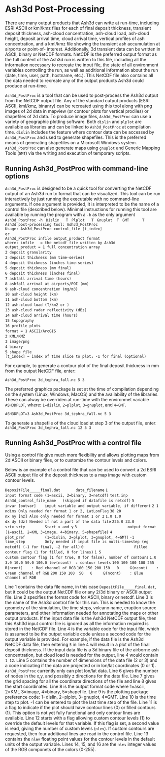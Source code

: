 Ash3d Post-Processing
=====================

There are many output products that Ash3d can write at run-time, including
ESRI ASCII or kml/kmz files for each of final deposit thickness, transient
deposit thickness, ash-cloud concentration, ash-cloud load, ash-cloud height,
deposit arrival time, cloud arrival time, vertical profiles of ash concentration,
and a kml/kmz file showing the transient ash accumulation at airports or point-of-
interest.  Additionally, 3d transient data can be written in ASCII, binary
or NetCDF formats. NetCDF is the preferred output format as the full content of the
Ash3d run is written to this file, including all the information necessary to
recreate the input file, the state of all environment variables controlling the
run, as well as additional information about the run (date, time, user,
path, hostname, etc.).
This NetCDF file also contains all the data needed to recreate any of the
output products Ash3d could produce at run-time.

`Ash3d_PostProc` is a tool that can be used to post-process the Ash3d output
from the NetCDF output file.  Any of the standard output products (ESRI ASCII,
kml/kmz, binanry) can be recreated using this tool along with png images of
2d data in mapview (or contour plots for vertical prodiles) or shapefiles of 2d
data.  To produce image files, `Ash3d_PostProc` can use a variety of geographic
plotting software.  Both `dislin` and `plplot` are available as libraries and can
be linked to `Ash3d_PostProc` at compilation time.  `dislin` includes the feature
where contour data can be accessed by `Ash3d_PostProc` and used to generate
shapefiles.  This is the preferred means of generating shapefiles on a Microsoft
Windows system.  `Ash3d_PostProc` can also generate maps using `gnuplot` and
Generic Mapping Tools (`GMT`) via the writing and execution of temporary scripts.

## Running Ash3d_PostProc with command-line options

`Ash3d_PostProc` is designed to be a quick tool for converting the NetCDF
output of an Ash3d run to format that can be visualized. This tool can be
run interactively by just running the executable with no command-line
arguments.  If one argument is provided, it is interpreted to be the name
of a control file (described below).
Minimal instructions
for running this tool are available by running the program with a `-h` as
the only argument
`Ash3d_PostProc -h`
` Dislin   T`
` Plplot   T`
` Gnuplot  T`
` GMT      T`
`                                                                                `
` Ash3d post-processing tool: Ash3d_PostProc                                     `
`                                                                                `
`Usage: Ash3d_PostProc control_file [t_index]                                    `
`           or                                                                   `
`       Ash3d_PostProc infile output_product format                              `
`  where: infile   = the netcdf file written by Ash3d                            `
`   output_product = 1 full concentration array                                  `
`                    2 deposit granularity                                       `
`                    3 deposit thickness (mm time-series)                        `
`                    4 deposit thickness (inches time-series)                    `
`                    5 deposit thickness (mm final)                              `
`                    6 deposit thickness (inches final)                          `
`                    7 ashfall arrival time (hours)                              `
`                    8 ashfall arrival at airports/POI (mm)                      `
`                    9 ash-cloud concentration (mg/m3)                           `
`                   10 ash-cloud height (km)                                     `
`                   11 ash-cloud bottom (km)                                     `
`                   12 ash-cloud load (T/km2 or )                                `
`                   13 ash-cloud radar reflectivity (dBz)                        `
`                   14 ash-cloud arrival time (hours)                            `
`                   15 topography                                                `
`                   16 profile plots                                             `
`           format = 1 ASCII/ArcGIS                                              `
`                    2 KML/KMZ                                                   `
`                    3 image/png                                                 `
`                    4 binary                                                    `
`                    5 shape file                                                `
`         [t_index] = index of time slice to plot; -1 for final (optional)       `

For example, to generate a contour plot of the final deposit thickness in mm from
the output NetCDF file, enter:

`Ash3d_PostProc 3d_tephra_fall.nc 5 3`

The preferred graphics package is
set at the time of compilation depending on the system (Linux, Windows, MacOS)
and the availability of the libraries.  These can alway be overriden at
run-time with the environmet variable `ASH3DPLOT`, where: `1=dislin`, `2=plplot`,
`3=gnuplot`, and `4=GMT`.

`ASH3DPLOT=3 Ash3d_PostProc 3d_tephra_fall.nc 5 3`

To generate a shapefile of the cloud load at step 3 of the output file, enter:
`Ash3d_PostProc 3d_tephra_fall.nc 12 5 3`

## Running Ash3d_PostProc with a control file

Using a control file give much more flexibility and allows plotting maps
from 2d ASCII or binary files, or to customize the contour levels and colors.

Below is an example of a control file that can be used to convert a 2d ESRI ASCII
output file of the deposit thickness to a map image with custom contour levels.

`DepositFile_____final.dat       data_filename`
`1                       input format code (1=ascii, 2=binary, 3=netcdf)`
`test.inp                Ash3d_control_file_name   (skipped if datafile is netcdf)`
`5                       invar [outvar]    input variable and output variable, if different`
`2 1                     ndims Only needed for format 1 or 2, LatLonFlag`
`38 20                   nx ny [nz] Also only needed for format 1 or 2`
`1.0 1.0                 dx dy [dz] Needed if not a part of the data file`
`225.0 33.0              srtx srty         Start x and y`
`3                       output format     (1=ascii, 2=KML 3=image, 4=binary, 5=shapefile)`
`4                       plot_pref         (1=dislin, 2=plplot, 3=gnuplot, 4=GMT)`
`-1                      time_step         Only needed if input file is multi-timestep (eg netcdf) (-1 for final, -2 for all)`
`0                       Filled contour flag (1 for filled, 0 for lines)`
`1 5                     custom contour flag (1 for true, 0 for false), number of contours`
`1.0 3.0 10.0 50.0 100.0 lev(ncont)  : contour levels`
`100 100 100 100 255     R(ncont)    : Red channel of RGB`
`100 150 200 150   0     G(ncont)    : Green channel of RGB`
`200 150 100  50   0     B(ncont)    : Blue channel of RGB`

Line 1 contains the data file name, in this case `DepositFile_____final.dat`, but it could be
the output NetCDF file or any 2/3d binary or ASCII output file.
Line 2 specifies the format code for ASCII, binary or netcdf.
Line 3 is the name of the Ash3d control file for this run.  This is needed to know the geometry
of the simulation, the time steps, volcano name, eruption source parameters, and
other information needed for annotating the maps or other output products.  If the
input data file is the Ash3d NetCDF output file, then this Ash3d input control file
is ignored as all the information required is stored in the NetCDF file.
Line 4 is the variable code for the input file, which is assumed to be the output
variable code unless a second code for the output variable is provided. For example, if
the data file is the Ash3d NetCDF data file, then entering `5` in line 4 will result
in a plot of the final deposit thickness.  If the input data file is a 3d binary
file of the airborne ash concentration, but cloud load is needed for the output, line
4 would contain `1 12`.
Line 5 contains the number of dimensions of the data file (2 or 3) and a code indicating if
the data are projected or in lon/lat coordinates (0 or 1).  `Ash3d_PostProc` currently
only can plot lon/lat data.
Line 6 gives the number of nodes in the x,y, and possibly z directions for the data file.
Line 7 gives the grid spacing for all the coordinate directions of the file and line 8
gives the start coordinates.
Line 8 is the output format code where 1=ascii, 2=KML 3=image, 4=binary, 5=shapefile.
Line 9 is the plotting package preference code: 1=dislin, 2=plplot, 3=gnuplot, 4=GMT.
Line 10 is the time step to plot.  -1 can be entered to plot the last time step of the
file.
Line 11 is a flag to indicate if the plot should have contour lines (0) or filled contours (1).
This option is not yet fully functional and only contour lines are available.
Line 12 starts with a flag allowing custom contour levels (1) to override the default
levels for that variable.  If this flag is set, a second value is read, giving the
number of custom levels (`nlev`).
If custom contours are requested, then four additional lines are read in the control file.
Line 13 contains the `nlev` floating point values for the contour levels in the
default units of the output variable.
Lines 14, 15, and 16 are the `nlev` integer values of the RGB componets of the colors (0-255).


